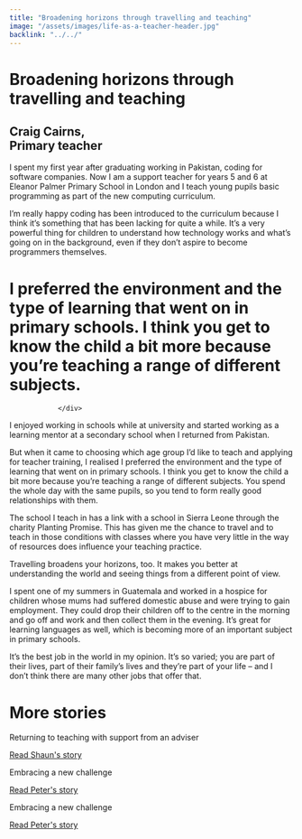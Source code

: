 ```yaml
---
title: "Broadening horizons through travelling and teaching"
image: "/assets/images/life-as-a-teacher-header.jpg"
backlink: "../../"
---
```


<div class="content-wrapper">
    <div class="content__right">
    </div>
    <div class="content__left">
        <div class="stories">
            <h1>Broadening horizons through travelling and teaching</h1>
            <div class="story-header">
                <div class="story-header__thumb" style="background-image:url('/assets/images/stories/stories-craig.jpg')"></div>
                <div class="story-header__label">
                    <h2>Craig Cairns,<br/> Primary teacher</h2>
                </div>
            </div>
            
   <p class="prominent">
               I spent  my first year after graduating working in Pakistan, coding for software companies. Now I am a support teacher for years 5 and 6 at Eleanor Palmer Primary School in London and I teach young pupils basic programming as part of the new computing curriculum.
            </p>
            
 <p>I’m really happy coding has been introduced to the curriculum because I think it’s something that has been lacking for quite a while. It’s a very powerful thing for children to understand how technology works and what’s going on in the background, even if they don’t aspire to become programmers themselves.</p>
            
            
            
  <div>
                <div class="quote-block">
                    <span class="icon-quote"></span>
                    <h1>I preferred the environment and the type of learning that went on in primary schools. I think you get to know the child a bit more because you’re teaching a range of different subjects.<span class="icon-quote quote-close"></span></h1>
                    
                </div>
                
   
<p>I enjoyed working in schools while at university and started working as a learning mentor at a secondary school when I returned from Pakistan.</p>



                
  </div>
                 
                 
  <p> But when it came to choosing which age group I’d like to teach and applying for teacher training, I realised I preferred the environment and the type of learning that went on in primary schools. I think you get to know the child a bit more because you’re teaching a range of different subjects. You spend the whole day with the same pupils, so you tend to form really good relationships with them.</p>
<p>The school I teach in has a link with a school in Sierra Leone through the charity Planting Promise. This has given me the chance to travel and to teach in those conditions with classes where you have very little in the way of resources does influence your teaching practice.</p>
<p>Travelling broadens your horizons, too. It makes you better at understanding the world and seeing things from a different point of view.</p>
<p>I spent one of my summers in Guatemala and worked in a hospice for children whose mums had suffered domestic abuse and were trying to gain employment. They could drop their children off to the centre in the morning and go off and work and then collect them in the evening. It’s great for learning languages as well, which is becoming more of an important subject in primary schools.</p>
<p>It’s the best job in the world in my opinion. It’s so varied; you are part of their lives, part of their family’s lives and they’re part of your life – and I don’t think there are many other jobs that offer that.</p>









   </div>
    </div>
</div>

<div class="more-stories">
    <h1 class="more-stories_header strapline">More stories</h1>
    <div class="more-stories__thumbs">
        <div class="more-stories__thumbs__thumb">
            <a href="/life-as-a-teacher/my-story-into-teaching/international-career-changers/returning-to-teaching-with-support-from-an-adviser">
                <div class="more-stories__thumbs__thumb__img" style="background-image:url('/assets/images/stories-karen.png')"></div>
            </a>
            <div class="more-stories__thumbs__thumb__content">
                <p>Returning to teaching with support from an adviser</p>
                <a class="git-link" href="returning-to-teaching-with-support-from-an-adviser">Read Shaun's story  <i class="fas fa-chevron-right"></i></a>
            </div>
        </div>
        <div class="more-stories__thumbs__thumb">
            <a href="/life-as-a-teacher/my-story-into-teaching/career-changers/karens-story">
                <div class="more-stories__thumbs__thumb__img" style="background-image:url('/assets/images/stories-karen.png')"></div>
            </a>
            <div class="more-stories__thumbs__thumb__content">
                <p>Embracing a new challenge</p>
                <a class="git-link" href="#">Read Peter's story  <i class="fas fa-chevron-right"></i></a>
            </div>
        </div>
        <div class="more-stories__thumbs__thumb">
            <a href="/life-as-a-teacher/my-story-into-teaching/career-changers/karens-story">
                <div class="more-stories__thumbs__thumb__img" style="background-image:url('/assets/images/stories-karen.png')"></div>
            </a>
            <div class="more-stories__thumbs__thumb__content">
                <p>Embracing a new challenge</p>
                <a class="git-link" href="/life-as-a-teacher/my-story-into-teaching/career-changers/karens-story">Read Peter's story <i class="fas fa-chevron-right"></i></a>
            </div>
        </div>
    </div>
</div>





